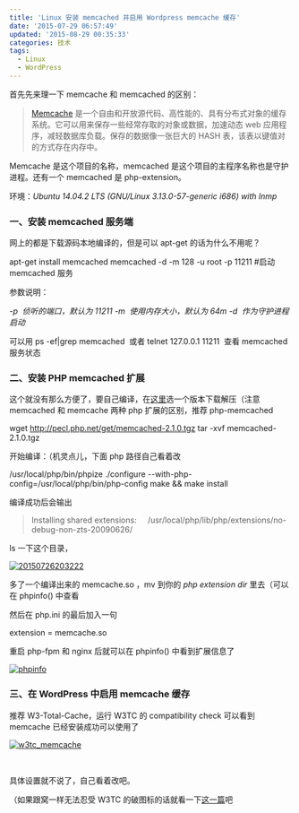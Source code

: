 ```yaml
---
title: 'Linux 安装 memcached 并启用 Wordpress memcache 缓存'
date: '2015-07-29 06:57:49'
updated: '2015-08-29 00:35:33'
categories: 技术
tags:
  - Linux
  - WordPress
---
```



首先先来理一下 memcache 和 memcached 的区别：

> [Memcache](http://memcached.org/) 是一个自由和开放源代码、高性能的、具有分布式对象的缓存系统。它可以用来保存一些经常存取的对象或数据，加速动态 web 应用程序，减轻数据库负载。保存的数据像一张巨大的 HASH 表，该表以键值对的方式存在内存中。

Memcache 是这个项目的名称，memcached 是这个项目的主程序名称也是守护进程。还有一个 memcached 是 php-extension。

环境：*Ubuntu 14.04.2 LTS (GNU/Linux 3.13.0-57-generic i686) with lnmp*

### 一、安装 memcached 服务端

网上的都是下载源码本地编译的，但是可以 apt-get 的话为什么不用呢？

apt-get install memcached memcached -d -m 128 -u root -p 11211 #启动 memcached 服务

参数说明：

*-p  侦听的端口，默认为 11211*
*-m  使用内存大小，默认为 64m*
*-d  作为守护进程启动*

可以用 <span class="lang:sh decode:true crayon-inline">ps -ef|grep memcached</span>  或者 <span class="lang:sh decode:true  crayon-inline">telnet 127.0.0.1 11211</span>  查看 memcached 服务状态

### 二、安装 PHP memcached 扩展

这个就没有那么方便了，要自己编译，在[这里](http://pecl.php.net/package/memcached)选一个版本下载解压（注意 memcached 和 memcache 两种 php 扩展的区别，推荐 php-memcached 

wget http://pecl.php.net/get/memcached-2.1.0.tgz tar -xvf memcached-2.1.0.tgz

开始编译：（机灵点儿，下面 php 路径自己看着改

/usr/local/php/bin/phpize ./configure --with-php-config=/usr/local/php/bin/php-config make && make install

编译成功后会输出

> Installing shared extensions:     /usr/local/php/lib/php/extensions/no-debug-non-zts-20090626/

ls 一下这个目录，

[![20150726203222](https://img.prin.studio/images/2015/07/2015-07-28_14-47-15.png)](https://img.prin.studio/images/2015/07/2015-07-28_14-47-15.png)

多了一个编译出来的 memcache.so ，mv 到你的 *php extension dir* 里去（可以在 phpinfo() 中查看

然后在 php.ini 的最后加入一句

extension = memcache.so

重启 php-fpm 和 nginx 后就可以在 phpinfo() 中看到扩展信息了

[![phpinfo](https://img.prin.studio/images/2015/07/2015-07-28_14-51-15.png)](https://img.prin.studio/images/2015/07/2015-07-28_14-51-15.png)

### 三、在 WordPress 中启用 memcache 缓存

推荐 W3-Total-Cache，运行 W3TC 的 compatibility check 可以看到 memcache 已经安装成功可以使用了

[![w3tc_memcache](https://img.prin.studio/images/2015/07/2015-07-29_03-14-37.png)](https://img.prin.studio/images/2015/07/2015-07-29_03-14-37.png)

 

具体设置就不说了，自己看着改吧。

（如果跟窝一样无法忍受 W3TC 的破图标的话就看一下[这一篇](https://prinzeugen.net/way-to-change-icon-of-w3-total-cache-in-admin-menu-sidebar/)吧



